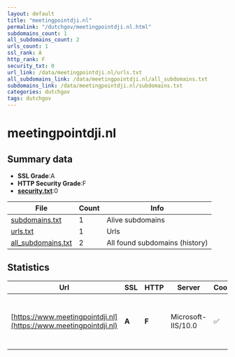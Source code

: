 ```yaml
---
layout: default
title: "meetingpointdji.nl"
permalink: "/dutchgov/meetingpointdji.nl.html"
subdomains_count: 1
all_subdomains_count: 2
urls_count: 1
ssl_rank: A
http_rank: F
security_txt: 0
url_link: /data/meetingpointdji.nl/urls.txt
all_subdomains_link: /data/meetingpointdji.nl/all_subdomains.txt
subdomains_link: /data/meetingpointdji.nl/subdomains.txt
categories: dutchgov
tags: dutchgov
---
```



# meetingpointdji.nl
## Summary data


 - **SSL Grade**:A
 - **HTTP Security Grade**:F
 - **[security.txt](https://www.digitaleoverheid.nl/nieuws/standaard-security-txt-nu-verplicht-voor-overheid/)**:0


| File       | Count | Info |
|------------|-------|------|
|[subdomains.txt](/DutchGovScope/data/meetingpointdji.nl/subdomains.txt)|1|Alive subdomains|
|[urls.txt](/DutchGovScope/data/meetingpointdji.nl/urls.txt)|1|Urls|
|[all_subdomains.txt](/DutchGovScope/data/meetingpointdji.nl/all_subdomains.txt)|2|All found subdomains (history)|


## Statistics


| Url | SSL | HTTP | Server | Cookie | HSTS | CORS | CTO | CSP | XFO | XXP | RP |FP| Tech |Title |
|--------|-------|-------|------|------|------|------|------|------|------|------|------|------|------|------|
|[https://www.meetingpointdji.nl](https://www.meetingpointdji.nl)| **A**| **F**|Microsoft-IIS/10.0|:white_check_mark: | | | | | | | :white_check_mark: | |Azure IIS:10.0 Microsoft ASP.NET Windows Server|Meeting_Point_DJ...|

